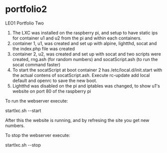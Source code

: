 # portfolio2
LEO1 Portfolio Two

1. The LXC was installed on the raspberry pi, and setup to have static ips for container u1 and u2 from the pi and within each containers.
2. container 1, u1, was created and set up with alpine, lightthd, socat and the index.php file was created
3. container 2, u2, was created and set up with socat and two scripts were created, rng.ash (for random numbers) and socatScript.ash (to run the socat command faster)
4. To start the socatScript at boot container 2 has /etc/local.d/init.start with the actual contens of socatScript.ash. Execute   rc-update add local default and openrc to save the new boot.
5. Lightthd was disabled on the pi and iptables was changed, to show u1's website on port 80 of the raspberry pi 


To run the webserver execute:

startlxc.sh --start

After this the website is running, and by refresing the site you get new numbers.

To stop the webserver execute:

startlxc.sh --stop
